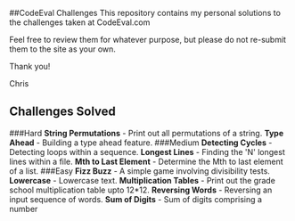 
##CodeEval Challenges
This repository contains my personal solutions to the challenges taken at CodeEval.com

Feel free to review them for whatever purpose, but please do not re-submit them to the site as your own.

Thank you!

Chris

Challenges Solved
-----------------
###Hard
**String Permutations** - Print out all permutations of a string.
**Type Ahead** - Building a type ahead feature.
###Medium
**Detecting Cycles** - Detecting loops within a sequence.
**Longest Lines** - Finding the 'N' longest lines within a file.
**Mth to Last Element** - Determine the Mth to last element of a list.
###Easy
**Fizz Buzz** - A simple game involving divisibility tests.
**Lowercase** - Lowercase text.
**Multiplication Tables** - Print out the grade school multiplication table upto 12*12.
**Reversing Words** - Reversing an input sequence of words.
**Sum of Digits** - Sum of digits comprising a number